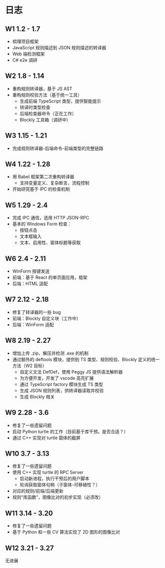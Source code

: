 # 日志

## W1 1.2 - 1.7

- 梳理项目框架
- JavaScript 规则描述到 JSON 规则描述的转译器
- Web 端检测框架
- C# e2e 调研

## W2 1.8 - 1.14

- 重构规则转译器，基于 JS AST
- 重构规则校验方法（基于统一工具）
    - 生成前端 TypeScript 类型，提供智能提示
    - 转译时类型检查
    - 后端检查器命令（正在工作）
    - Blockly 工具箱（调研中）


## W3 1.15 - 1.21

- 完成规则转译器-后端命令-前端类型的完整链路

## W4 1.22 - 1.28

- 用 Babel 框架第二次重构转译器
    - 支持变量定义、复杂断言、流程控制
- 开始研究基于 IPC 的检查机制

## W5 1.29 - 2.4

- 完成 IPC 通信，选用 HTTP JSON-RPC
- 基本的 Windows Form 检查：
    - 按钮点击
    - 文本框输入
    - 文本、启用性、窗体标题等获取

## W6 2.4 - 2.11

- WinForm 按键发送
- 前端：基于 React 的单页面应用，框架
- 后端：HTML 适配

## W7 2.12 - 2.18

- 修复了转译器的一些 bug
- 前端：Blockly 自定义块（工作中）
- 后端：WinForm 适配

## W8 2.19 - 2.27

- 增加上传 .zip，解压并检测 .exe 的机制
- 通过额外的 deftools 模块，提供到 TS 类型、规则校验、Blockly 定义的统一方法（W2 目标）
  - 自定义文法 DefDef，使用 Peggy JS 提供语法解析器
  - 为方便开发，开发了 vscode 高亮扩展
  - 通过 TypeScript factory 模块生成 TS 类型
  - 生成 JSON 规则列表，供转译器读取并校验
  - 生成 Blockly 相关

## W9 2.28 - 3.6

- 修复了一些遗留问题
- 启动 Python turtle 的工作（目前基于库干预。是否合适？）
- 通过 C++ 实现对 turtle 窗体的截屏

## W10 3.7 - 3.13

- 修复了一些遗留问题
- 使用 C++ 实现 turtle 的 RPC Server
  - 启动新进程，执行干预后的用户脚本
  - 轮询获取窗体句柄（子窗体-可移植性？）
- 对应的规则/前端/后端更新
- 规则“库函数”，图像比对的初步实现（必须改）

## W11 3.14 - 3.20

- 修复了一些遗留问题
- 基于 Python 和一些 CV 算法实现了 2D 图形的图像比对

## W12 3.21 - 3.27

无进展

